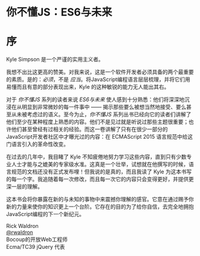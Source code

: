 # 你不懂JS：ES6与未来
# 序

Kyle Simpson 是一个严谨的实用主义者。

我想不出比这更高的赞美。对我来说，这是一个软件开发者必须具备的两个最重要的素质。是的：*必须*，不是 *应当*。将JavaScript编程语言层层梳理，并将它们用易懂而且有意的部分表现出来，Kyle 的这种敏锐的能力无人能出其右。

对于 *你不懂JS* 系列的读者来说 *ES6与未来* 使人感到十分熟悉：他们将深深地沉浸在从明显到非常微妙的每一件事中 —— 揭示那些要么被想当然地接受、要么甚至从未被考虑过的语义。至今为止，*你不懂JS* 系列丛书已经向它的读者们讲解了他们至少在某种程度上熟悉的内容。他们不是见过就是听说过那些主题很重要；也许他们甚至曾经有过相关的经验。而这一卷讲解了只有在很少一部分的JavaScript开发者社区中才曝光过的内容：在 ECMAScript 2015 语言规范中给这门语言引入的革命性改变。

在过去的几年中，我目睹了 Kyle 不知疲倦地努力学习这些内容，直到只有少数专业人士才能与之媲美的专家级水准。这真是一个壮举，试想就在他撰写的时候，语言规范的文档还没有正式发布哩！但我说的是真的，而且我读了 Kyle 为这本书写的每一个字。我追随着每一次修改，而且每一次它的内容只会变得更好，并提供更深一层的理解。

这本书会将你暴露在新的与未知的事物中来震撼你理解的感官。它意在通过赐予你新的力量来使你的知识更上一个台阶。它存在的目的为了给你自信，去完全地拥抱JavaScript编程的下一个新纪元。

Rick Waldron<br>
[@rwaldron](http://twitter.com/rwaldron)<br>
Bocoup的开放Web工程师<br>
Ecma/TC39 jQuery 代表
